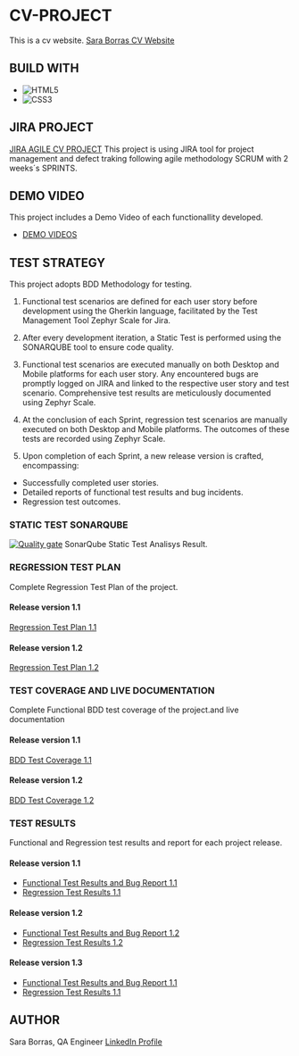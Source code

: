 # CV-PROJECT
This is a cv website.
[Sara Borras CV Website](https://organization-sara-borras.github.io/CVPROJECT/)

## BUILD WITH
* ![HTML5](https://img.shields.io/badge/html5-%23E34F26.svg?style=for-the-badge&logo=html5&logoColor=white)
* ![CSS3](https://img.shields.io/badge/css3-%231572B6.svg?style=for-the-badge&logo=css3&logoColor=white)

## JIRA PROJECT
[JIRA AGILE CV PROJECT](https://saboba9.atlassian.net/jira/software/projects/SCRUM/boards/1)
This project is using JIRA tool for project management and defect traking following agile methodology SCRUM with 2 weeks´s SPRINTS.

## DEMO VIDEO
This project includes a Demo Video of each functionallity developed.
* [DEMO VIDEOS](/demo/)
## TEST STRATEGY
This project adopts BDD Methodology for testing.

1. Functional test scenarios are defined for each user story before development using the Gherkin language, facilitated by the Test Management Tool Zephyr Scale for Jira.

2. After every development iteration, a Static Test is performed using the SONARQUBE tool to ensure code quality.

3. Functional test scenarios are executed manually on both Desktop and Mobile platforms for each user story. Any encountered bugs are promptly logged on JIRA and linked to the respective user story and test scenario. Comprehensive test results are meticulously documented using Zephyr Scale.

4. At the conclusion of each Sprint, regression test scenarios are manually executed on both Desktop and Mobile platforms. The outcomes of these tests are  recorded using Zephyr Scale.

5. Upon completion of each Sprint, a new release version is crafted, encompassing:

* Successfully completed user stories.
* Detailed reports of functional test results and bug incidents.
* Regression test outcomes.

### STATIC TEST SONARQUBE
[![Quality gate](https://sonarcloud.io/api/project_badges/quality_gate?project=Organization-Sara-Borras_CVPROJECT)](https://sonarcloud.io/summary/new_code?id=Organization-Sara-Borras_CVPROJECT)
SonarQube Static Test Analisys Result.


### REGRESSION TEST PLAN
Complete Regression Test Plan of the project.

#### Release version 1.1
[Regression Test Plan 1.1](/test-plans/regression-test-results-1.1.pdf)

#### Release version 1.2
[Regression Test Plan 1.2](/test-plans/regression-test-results-1.2.pdf)


### TEST COVERAGE AND LIVE DOCUMENTATION
Complete Functional BDD test coverage of the project.and live documentation

#### Release version 1.1
[BDD Test Coverage 1.1](/test-plans/functional-test-plan-and-bdd-coverage-1.1.pdf)

#### Release version 1.2
[BDD Test Coverage 1.2](/test-plans/functional-test-plan-and-bdd-coverage-1.2.pdf)


### TEST RESULTS
Functional and Regression test results and report for each project release.
#### Release version 1.1
* [Functional Test Results and Bug Report 1.1](/test-results/informe-trazabilidad-1.1.pdf) 
* [Regression Test Results 1.1](/test-results/regresion-informe-trazabilidad-1.1.pdf)

#### Release version 1.2
* [Functional Test Results and Bug Report 1.2](/test-results/functional-test-results-and-bug-report-release-1.2.pdf) 
* [Regression Test Results 1.2](/test-results/regression-test-results-release-1.2.pdf)

#### Release version 1.3
* [Functional Test Results and Bug Report 1.1](/test-results/informe-trazabilidad-1.1.pdf) 
* [Regression Test Results 1.1](/test-results/regresion-informe-trazabilidad-1.1.pdf)

## AUTHOR
Sara Borras, QA Engineer
[LinkedIn Profile](https://www.linkedin.com/in/reyescuesta)